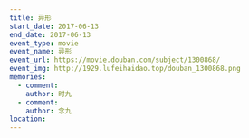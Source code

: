 ```yaml
---
title: 异形
start_date: 2017-06-13
end_date: 2017-06-13
event_type: movie
event_name: 异形
event_url: https://movie.douban.com/subject/1300868/
event_img: http://1929.lufeihaidao.top/douban_1300868.png
memories:
  - comment: 
    author: 时九
  - comment: 
    author: 念九
location: 
---
```

